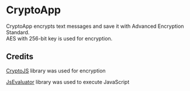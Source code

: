<h1>CryptoApp</h1>

<p>CryptoApp encrypts text messages and save it with Advanced Encryption Standard.<br>
AES with 256-bit key is used for encryption.<p>


<h2>Credits</h2>

[CryptoJS](https://code.google.com/p/crypto-js) library was used for encryption

[JsEvaluator](https://github.com/evgenyneu/js-evaluator-for-android) library was used to execute JavaScript
